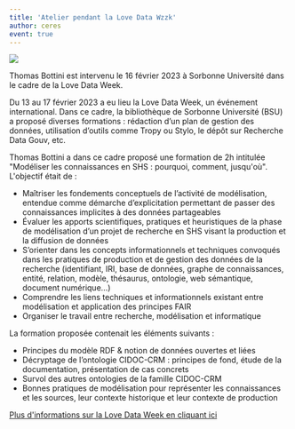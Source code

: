 ```yaml
---
title: 'Atelier pendant la Love Data Wzzk'
author: ceres
event: true
---
```


![](ldw.png)

Thomas Bottini est intervenu le 16 février 2023 à Sorbonne Université dans le cadre de la Love Data Week.

Du 13 au 17 février 2023 a eu lieu la Love Data Week, un événement international. Dans ce cadre, la bibliothèque de Sorbonne Université (BSU) a proposé diverses formations : rédaction d’un plan de gestion des données, utilisation d’outils comme Tropy ou Stylo, le dépôt sur Recherche Data Gouv, etc.

Thomas Bottini a dans ce cadre proposé une formation de 2h intitulée "Modéliser les connaissances en SHS : pourquoi, comment, jusqu'où". L'objectif était de : 

* Maîtriser les fondements conceptuels de l’activité de modélisation, entendue comme démarche d’explicitation permettant de passer des connaissances implicites à des données partageables
* Évaluer les apports scientifiques, pratiques et heuristiques de la phase de modélisation d’un projet de recherche en SHS visant la production et la diffusion de données
* S’orienter dans les concepts informationnels et techniques convoqués dans les pratiques de production et de gestion des données de la recherche (identifiant, IRI, base de données, graphe de connaissances, entité, relation, modèle, thésaurus, ontologie, web sémantique, document numérique...)
* Comprendre les liens techniques et informationnels existant entre modélisation et application des principes FAIR
* Organiser le travail entre recherche, modélisation et informatique

La formation proposée contenait les éléments suivants : 

* Principes du modèle RDF & notion de données ouvertes et liées
* Décryptage de l’ontologie CIDOC-CRM : principes de fond, étude de la documentation, présentation de cas concrets
* Survol des autres ontologies de la famille CIDOC-CRM
* Bonnes pratiques de modélisation pour représenter les connaissances et les sources, leur contexte historique et leur contexte de production

[Plus d'informations sur la Love Data Week en cliquant ici](https://www.icpsr.umich.edu/web/about/cms/3799?utm_source=all&utm_medium=all&utm_campaign=LDW23&utm_id=LDW23)